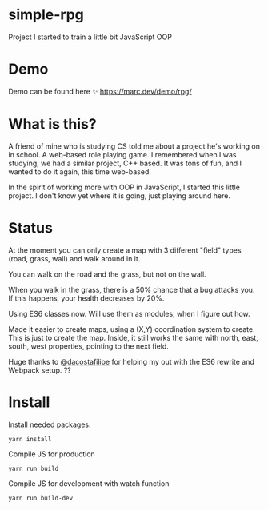# simple-rpg
Project I started to train a little bit JavaScript OOP

# Demo
Demo can be found here ✨
https://marc.dev/demo/rpg/

# What is this?
A friend of mine who is studying CS told me about a project he's working on in school. A web-based role playing game. I remembered when I was studying, we had a similar project, C++ based. It was tons of fun, and I wanted to do it again, this time web-based.

In the spirit of working more with OOP in JavaScript, I started this little project. I don't know yet where it is going, just playing around here.

# Status
At the moment you can only create a map with 3 different "field" types (road, grass, wall) and walk around in it.

You can walk on the road and the grass, but not on the wall.

When you walk in the grass, there is a 50% chance that a bug attacks you. If this happens, your health decreases by 20%.

Using ES6 classes now. Will use them as modules, when I figure out how.

Made it easier to create maps, using a (X,Y) coordination system to create. This is just to create the map. Inside, it still works the same with north, east, south, west properties, pointing to the next field.

Huge thanks to [@dacostafilipe](https://twitter.com/dacostafilipe) for helping my out with the ES6 rewrite and Webpack setup. ??

# Install

Install needed packages:

```
yarn install
```

Compile JS for production

```
yarn run build
```

Compile JS for development with watch function

```
yarn run build-dev
```